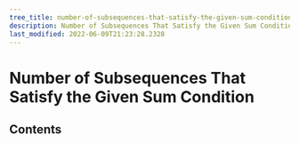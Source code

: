 ```yaml
---
tree_title: number-of-subsequences-that-satisfy-the-given-sum-condition
description: Number of Subsequences That Satisfy the Given Sum Condition
last_modified: 2022-06-09T21:23:28.2328
---
```


# Number of Subsequences That Satisfy the Given Sum Condition

## Contents

